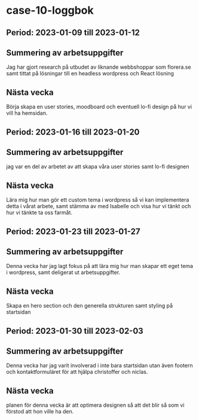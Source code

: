 # case-10-loggbok

## Period: 2023-01-09 till 2023-01-12
## Summering av arbetsuppgifter
Jag har gjort research på utbudet av liknande webbshoppar som florera.se samt tittat på lösningar till en headless wordpress och React lösning

## Nästa vecka
Börja skapa en user stories, moodboard och eventuell lo-fi design på hur vi vill ha hemsidan.


## Period: 2023-01-16 till 2023-01-20
## Summering av arbetsuppgifter
jag var en del av arbetet av att skapa våra user stories samt lo-fi designen

## Nästa vecka
Lära mig hur man gör ett custom tema i wordpress så vi kan implementera detta i vårat arbete, samt stämma av med Isabelle och visa hur vi tänkt och hur vi tänkte ta oss farmåt.


## Period: 2023-01-23 till 2023-01-27
## Summering av arbetsuppgifter
Denna vecka har jag lagt fokus på att lära mig hur man skapar ett eget tema i wordpress, samt deligerat ut arbetsuppgifter.

## Nästa vecka
Skapa en hero section och den generella strukturen samt styling på startsidan

## Period: 2023-01-30 till 2023-02-03
## Summering av arbetsuppgifter
Denna vecka har jag varit involverad i inte bara startsidan utan även footern och kontaktformuläret för att hjälpa christoffer och niclas.

## Nästa vecka
planen för denna vecka är att optimera designen så att det blir så som vi förstod att hon ville ha den.
